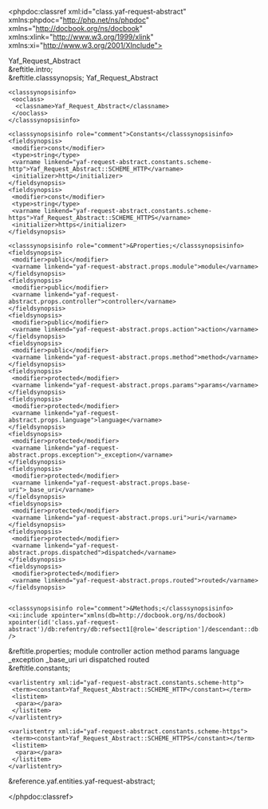 <?xml version="1.0" encoding="utf-8"?>
<!-- $Revision: 321707 $ -->

<phpdoc:classref xml:id="class.yaf-request-abstract" xmlns:phpdoc="http://php.net/ns/phpdoc" xmlns="http://docbook.org/ns/docbook" xmlns:xlink="http://www.w3.org/1999/xlink" xmlns:xi="http://www.w3.org/2001/XInclude">

 <title>The Yaf_Request_Abstract class</title>
 <titleabbrev>Yaf_Request_Abstract</titleabbrev>

 <partintro>

<!-- {{{ Yaf_Request_Abstract intro -->
  <section xml:id="yaf-request-abstract.intro">
   &reftitle.intro;
   <para>

   </para>
  </section>
<!-- }}} -->

  <section xml:id="yaf-request-abstract.synopsis">
   &reftitle.classsynopsis;

<!-- {{{ Synopsis -->
   <classsynopsis>
    <ooclass><classname>Yaf_Request_Abstract</classname></ooclass>

<!-- {{{ Class synopsis -->
    <classsynopsisinfo>
     <ooclass>
      <classname>Yaf_Request_Abstract</classname>
     </ooclass>
    </classsynopsisinfo>
<!-- }}} -->
    <classsynopsisinfo role="comment">Constants</classsynopsisinfo>
    <fieldsynopsis>
     <modifier>const</modifier>
     <type>string</type>
     <varname linkend="yaf-request-abstract.constants.scheme-http">Yaf_Request_Abstract::SCHEME_HTTP</varname>
     <initializer>http</initializer>
    </fieldsynopsis>
    <fieldsynopsis>
     <modifier>const</modifier>
     <type>string</type>
     <varname linkend="yaf-request-abstract.constants.scheme-https">Yaf_Request_Abstract::SCHEME_HTTPS</varname>
     <initializer>https</initializer>
    </fieldsynopsis>

    <classsynopsisinfo role="comment">&Properties;</classsynopsisinfo>
    <fieldsynopsis>
     <modifier>public</modifier>
     <varname linkend="yaf-request-abstract.props.module">module</varname>
    </fieldsynopsis>
    <fieldsynopsis>
     <modifier>public</modifier>
     <varname linkend="yaf-request-abstract.props.controller">controller</varname>
    </fieldsynopsis>
    <fieldsynopsis>
     <modifier>public</modifier>
     <varname linkend="yaf-request-abstract.props.action">action</varname>
    </fieldsynopsis>
    <fieldsynopsis>
     <modifier>public</modifier>
     <varname linkend="yaf-request-abstract.props.method">method</varname>
    </fieldsynopsis>
    <fieldsynopsis>
     <modifier>protected</modifier>
     <varname linkend="yaf-request-abstract.props.params">params</varname>
    </fieldsynopsis>
    <fieldsynopsis>
     <modifier>protected</modifier>
     <varname linkend="yaf-request-abstract.props.language">language</varname>
    </fieldsynopsis>
    <fieldsynopsis>
     <modifier>protected</modifier>
     <varname linkend="yaf-request-abstract.props.exception">_exception</varname>
    </fieldsynopsis>
    <fieldsynopsis>
     <modifier>protected</modifier>
     <varname linkend="yaf-request-abstract.props.base-uri">_base_uri</varname>
    </fieldsynopsis>
    <fieldsynopsis>
     <modifier>protected</modifier>
     <varname linkend="yaf-request-abstract.props.uri">uri</varname>
    </fieldsynopsis>
    <fieldsynopsis>
     <modifier>protected</modifier>
     <varname linkend="yaf-request-abstract.props.dispatched">dispatched</varname>
    </fieldsynopsis>
    <fieldsynopsis>
     <modifier>protected</modifier>
     <varname linkend="yaf-request-abstract.props.routed">routed</varname>
    </fieldsynopsis>

    
    <classsynopsisinfo role="comment">&Methods;</classsynopsisinfo>
    <xi:include xpointer="xmlns(db=http://docbook.org/ns/docbook) xpointer(id('class.yaf-request-abstract')/db:refentry/db:refsect1[@role='description']/descendant::db:methodsynopsis[1])" />
   </classsynopsis>
<!-- }}} -->

  </section>

  
<!-- {{{ Yaf_Request_Abstract properties -->
  <section xml:id="yaf-request-abstract.props">
   &reftitle.properties;
   <variablelist>
    <varlistentry xml:id="yaf-request-abstract.props.module">
     <term><varname>module</varname></term>
     <listitem>
      <para></para>
     </listitem>
    </varlistentry>
    <varlistentry xml:id="yaf-request-abstract.props.controller">
     <term><varname>controller</varname></term>
     <listitem>
      <para></para>
     </listitem>
    </varlistentry>
    <varlistentry xml:id="yaf-request-abstract.props.action">
     <term><varname>action</varname></term>
     <listitem>
      <para></para>
     </listitem>
    </varlistentry>
    <varlistentry xml:id="yaf-request-abstract.props.method">
     <term><varname>method</varname></term>
     <listitem>
      <para></para>
     </listitem>
    </varlistentry>
    <varlistentry xml:id="yaf-request-abstract.props.params">
     <term><varname>params</varname></term>
     <listitem>
      <para></para>
     </listitem>
    </varlistentry>
    <varlistentry xml:id="yaf-request-abstract.props.language">
     <term><varname>language</varname></term>
     <listitem>
      <para></para>
     </listitem>
    </varlistentry>
    <varlistentry xml:id="yaf-request-abstract.props.exception">
     <term><varname>_exception</varname></term>
     <listitem>
      <para></para>
     </listitem>
    </varlistentry>
    <varlistentry xml:id="yaf-request-abstract.props.base-uri">
     <term><varname>_base_uri</varname></term>
     <listitem>
      <para></para>
     </listitem>
    </varlistentry>
    <varlistentry xml:id="yaf-request-abstract.props.uri">
     <term><varname>uri</varname></term>
     <listitem>
      <para></para>
     </listitem>
    </varlistentry>
    <varlistentry xml:id="yaf-request-abstract.props.dispatched">
     <term><varname>dispatched</varname></term>
     <listitem>
      <para></para>
     </listitem>
    </varlistentry>
    <varlistentry xml:id="yaf-request-abstract.props.routed">
     <term><varname>routed</varname></term>
     <listitem>
      <para></para>
     </listitem>
    </varlistentry>
   </variablelist>
  </section>
<!-- }}} -->

  
<!-- {{{ Yaf_Request_Abstract constants -->
  <section xml:id="yaf-request-abstract.constants">
   &reftitle.constants;
   <variablelist>

    <varlistentry xml:id="yaf-request-abstract.constants.scheme-http">
     <term><constant>Yaf_Request_Abstract::SCHEME_HTTP</constant></term>
     <listitem>
      <para></para>
     </listitem>
    </varlistentry>

    <varlistentry xml:id="yaf-request-abstract.constants.scheme-https">
     <term><constant>Yaf_Request_Abstract::SCHEME_HTTPS</constant></term>
     <listitem>
      <para></para>
     </listitem>
    </varlistentry>

   </variablelist>
  </section>
<!-- }}} -->


 </partintro>

 &reference.yaf.entities.yaf-request-abstract;

</phpdoc:classref>

<!-- Keep this comment at the end of the file
Local variables:
mode: sgml
sgml-omittag:t
sgml-shorttag:t
sgml-minimize-attributes:nil
sgml-always-quote-attributes:t
sgml-indent-step:1
sgml-indent-data:t
indent-tabs-mode:nil
sgml-parent-document:nil
sgml-default-dtd-file:"~/.phpdoc/manual.ced"
sgml-exposed-tags:nil
sgml-local-catalogs:nil
sgml-local-ecat-files:nil
End:
vim600: syn=xml fen fdm=syntax fdl=2 si
vim: et tw=78 syn=sgml
vi: ts=1 sw=1
-->
